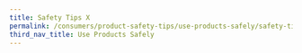 ```yaml
---
title: Safety Tips X
permalink: /consumers/product-safety-tips/use-products-safely/safety-tips-x
third_nav_title: Use Products Safely
---
```

